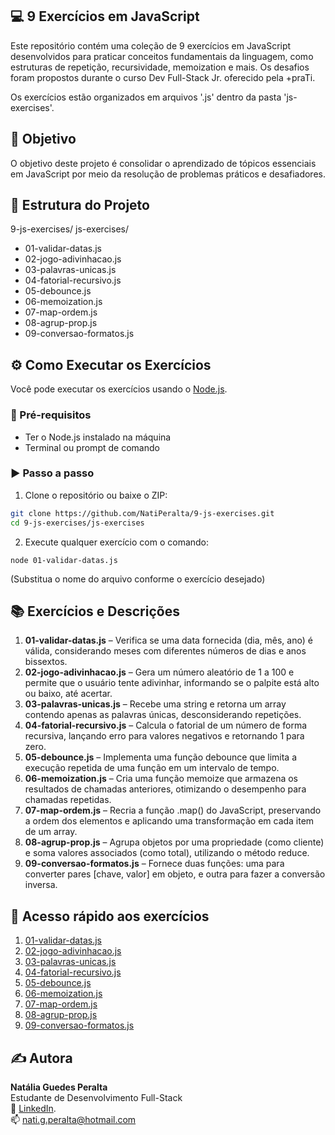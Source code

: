 ## 💻 9 Exercícios em JavaScript

Este repositório contém uma coleção de 9 exercícios em JavaScript desenvolvidos para praticar conceitos fundamentais da linguagem, como estruturas de repetição, recursividade, memoization e mais.
Os desafios foram propostos durante o curso Dev Full-Stack Jr. oferecido pela +praTi.

Os exercícios estão organizados em arquivos '.js' dentro da pasta 'js-exercises'.

## 🎯 Objetivo

O objetivo deste projeto é consolidar o aprendizado de tópicos essenciais em JavaScript por meio da resolução de problemas práticos e desafiadores.

## 📁 Estrutura do Projeto

9-js-exercises/
js-exercises/
- 01-validar-datas.js
- 02-jogo-adivinhacao.js
- 03-palavras-unicas.js
- 04-fatorial-recursivo.js
- 05-debounce.js
- 06-memoization.js
- 07-map-ordem.js
- 08-agrup-prop.js
- 09-conversao-formatos.js 

## ⚙️ Como Executar os Exercícios

Você pode executar os exercícios usando o [Node.js](https://nodejs.org/).

### 📌 Pré-requisitos

- Ter o Node.js instalado na máquina
- Terminal ou prompt de comando

### ▶️ Passo a passo

1. Clone o repositório ou baixe o ZIP:

```bash
git clone https://github.com/NatiPeralta/9-js-exercises.git
cd 9-js-exercises/js-exercises
```
2. Execute qualquer exercício com o comando:
```
node 01-validar-datas.js
```
(Substitua o nome do arquivo conforme o exercício desejado)

## 📚 Exercícios e Descrições
1. **01-validar-datas.js** – Verifica se uma data fornecida (dia, mês, ano) é válida, considerando meses com diferentes números de dias e anos bissextos.
2. **02-jogo-adivinhacao.js** – Gera um número aleatório de 1 a 100 e permite que o usuário tente adivinhar, informando se o palpite está alto ou baixo, até acertar.
3. **03-palavras-unicas.js** – Recebe uma string e retorna um array contendo apenas as palavras únicas, desconsiderando repetições.
4. **04-fatorial-recursivo.js** – Calcula o fatorial de um número de forma recursiva, lançando erro para valores negativos e retornando 1 para zero.
5. **05-debounce.js** – Implementa uma função debounce que limita a execução repetida de uma função em um intervalo de tempo.
6. **06-memoization.js** – Cria uma função memoize que armazena os resultados de chamadas anteriores, otimizando o desempenho para chamadas repetidas.
7. **07-map-ordem.js** – Recria a função .map() do JavaScript, preservando a ordem dos elementos e aplicando uma transformação em cada item de um array.
8. **08-agrup-prop.js** – Agrupa objetos por uma propriedade (como cliente) e soma valores associados (como total), utilizando o método reduce.
9. **09-conversao-formatos.js** – Fornece duas funções: uma para converter pares [chave, valor] em objeto, e outra para fazer a conversão inversa.

## 🔗 Acesso rápido aos exercícios

1. [01-validar-datas.js](./js-exercises/01-validar-datas.js)
2. [02-jogo-adivinhacao.js](./js-exercises/02-jogo-adivinhacao.js)
3. [03-palavras-unicas.js](./js-exercises/03-palavras-unicas.js)
4. [04-fatorial-recursivo.js](./js-exercises/04-fatorial-recursivo.js)
5. [05-debounce.js](./js-exercises/05-debounce.js)
6. [06-memoization.js](./js-exercises/06-memoization.js)
7. [07-map-ordem.js](./js-exercises/07-map-ordem.js)
8. [08-agrup-prop.js](./js-exercises/08-agrup-prop.js)
9. [09-conversao-formatos.js](./js-exercises/09-conversao-formatos.js)

## ✍️ Autora

**Natália Guedes Peralta**<br>
Estudante de Desenvolvimento Full-Stack<br>
🔗 [LinkedIn](linkedin.com/in/natália-peralta-7534ba198).<br>
📫 [nati.g.peralta@hotmail.com](mailto:nati.g.peralta@hotmail.com)
